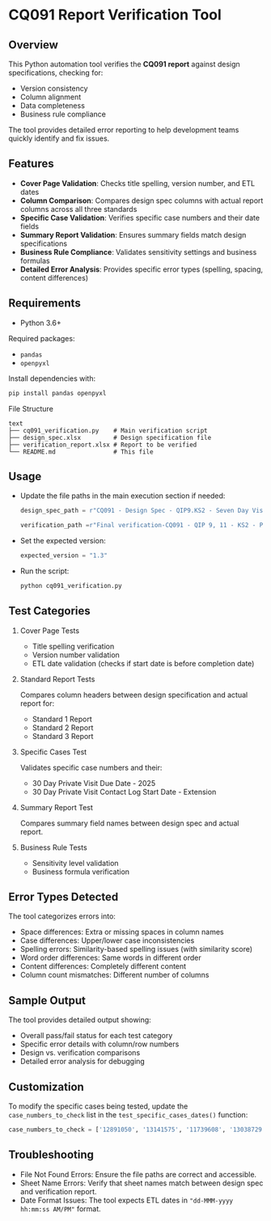 # CQ091 Report Verification Tool

## Overview

This Python automation tool verifies the **CQ091 report** against design specifications, checking for:

- Version consistency
- Column alignment
- Data completeness
- Business rule compliance

The tool provides detailed error reporting to help development teams quickly identify and fix issues.

## Features

- **Cover Page Validation**: Checks title spelling, version number, and ETL dates
- **Column Comparison**: Compares design spec columns with actual report columns across all three standards
- **Specific Case Validation**: Verifies specific case numbers and their date fields
- **Summary Report Validation**: Ensures summary fields match design specifications
- **Business Rule Compliance**: Validates sensitivity settings and business formulas
- **Detailed Error Analysis**: Provides specific error types (spelling, spacing, content differences)

## Requirements

- Python 3.6+

Required packages:

- `pandas`
- `openpyxl`

Install dependencies with:

```bash
pip install pandas openpyxl
```

File Structure
```nginx
text
├── cq091_verification.py    # Main verification script
├── design_spec.xlsx         # Design specification file
├── verification_report.xlsx # Report to be verified
└── README.md                # This file
```

## Usage

- Update the file paths in the main execution section if needed:

    ```python
    design_spec_path = r"CQ091 - Design Spec - QIP9.KS2 - Seven Day Visit 2025.xlsx"
    
    verification_path =r"Final verification-CQ091 - QIP 9, 11 - KS2 - Private Visits - Kinship Service_Children in Care.xlsx"
    ```

- Set the expected version:

    ```python
    expected_version = "1.3"
    ```

- Run the script:

    ```bash
    python cq091_verification.py
    ```

## Test Categories

1. Cover Page Tests
    
    - Title spelling verification
    - Version number validation
    - ETL date validation (checks if start date is before completion date)

2. Standard Report Tests

    Compares column headers between design specification and actual report for:
    - Standard 1 Report
    - Standard 2 Report
    - Standard 3 Report

3. Specific Cases Test

    Validates specific case numbers and their:
    - 30 Day Private Visit Due Date - 2025
    - 30 Day Private Visit Contact Log Start Date - Extension

4. Summary Report Test

    Compares summary field names between design spec and actual report.

5. Business Rule Tests

    - Sensitivity level validation
    - Business formula verification

## Error Types Detected

The tool categorizes errors into:

- Space differences: Extra or missing spaces in column names
- Case differences: Upper/lower case inconsistencies
- Spelling errors: Similarity-based spelling issues (with similarity score)
- Word order differences: Same words in different order
- Content differences: Completely different content
- Column count mismatches: Different number of columns

## Sample Output

The tool provides detailed output showing:

- Overall pass/fail status for each test category
- Specific error details with column/row numbers
- Design vs. verification comparisons
- Detailed error analysis for debugging

## Customization

To modify the specific cases being tested, update the `case_numbers_to_check` list in the `test_specific_cases_dates()` function:
```python
case_numbers_to_check = ['12891050', '13141575', '11739608', '13038729', '13155126']
```

## Troubleshooting

- File Not Found Errors: Ensure the file paths are correct and accessible.
- Sheet Name Errors: Verify that sheet names match between design spec and verification report.
- Date Format Issues: The tool expects ETL dates in `"dd-MMM-yyyy hh:mm:ss AM/PM"` format.